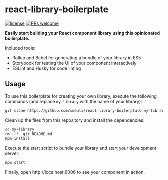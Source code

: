 # react-library-boilerplate

[![license](https://img.shields.io/github/license/mashape/apistatus.svg)](https://github.com/smeuli/react-library-boilerplate/blob/master/LICENSE)
[![PRs welcome](https://img.shields.io/badge/PRs-welcome-brightgreen.svg)](https://github.com/smeuli/react-library-boilerplate/pulls)

**Easily start building your React component library using this opinionated boilerplate.**

Included tools:

* Rollup and Babel for generating a bundle of your library in ES5
* Storybook for testing the UI of your component interactively
* ESLint and Husky for code linting


## Usage

To use this boilerplate for creating your own library, execute the following commands (and replace `my-library` with the name of your library):

```sh
git clone https://github.com/smeuli/react-library-boilerplate my-library
```

Clean up the files from this repository and install the dependencies:

```sh
cd my-library
rm -rf .git README.md
npm install
```

Execute the start script to bundle your library and start your development server:

```sh
npm start
```

Finally, open http://localhost:6006 to see your component in action.
